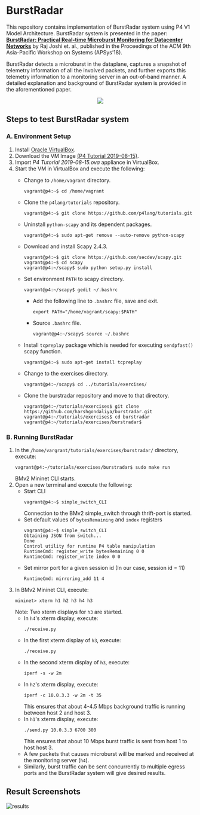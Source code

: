 # BurstRadar
This repository contains implementation of BurstRadar system using P4 V1 Model Architecture. BurstRadar system is presented in the paper: [**BurstRadar: Practical Real-time Microburst Monitoring for Datacenter Networks**](https://drive.google.com/open?id=1gCPpqhtfsiABZm1_1sMKfB4tm6t1Vhxs) by Raj Joshi et. al.,  published in the Proceedings of the ACM 9th Asia-Pacific Workshop on Systems (APSys’18). 

BurstRadar detects a microburst in the dataplane, captures a snapshot of telemetry information of all the involved packets, and further exports this telemetry information to a monitoring server in an out-of-band manner. A detailed explanation and background of BurstRadar system is provided in the aforementioned paper.
<p align="center">
  <img src="https://github.com/harshgondaliya/burstradar/blob/master/burstradar-diagram.PNG">
</p>

## Steps to test BurstRadar system
### A. Environment Setup
1. Install [Oracle VirtualBox](https://www.virtualbox.org/).
2. Download the VM Image [(P4 Tutorial 2019-08-15)](http://stanford.edu/~sibanez/docs/).
3. Import _P4 Tutorial 2019-08-15.ova_ appliance in VirtualBox.
4. Start the VM in VirtualBox and execute the following: 
   * Change to ```/home/vagrant``` directory.
     ```
     vagrant@p4:~$ cd /home/vagrant
     ```
   * Clone the ```p4lang/tutorials``` repository.
     ```
     vagrant@p4:~$ git clone https://github.com/p4lang/tutorials.git
     ```
   * Uninstall ```python-scapy``` and its dependent packages.
     ```
     vagrant@p4:~$ sudo apt-get remove --auto-remove python-scapy
     ```
   * Download and install Scapy 2.4.3.
     ```
     vagrant@p4:~$ git clone https://github.com/secdev/scapy.git 
     vagrant@p4:~$ cd scapy
     vagrant@p4:~/scapy$ sudo python setup.py install
     ```
   * Set environment ```PATH``` to scapy directory.
     ```
     vagrant@p4:~/scapy$ gedit ~/.bashrc
     ```
     * Add the following line to ```.bashrc``` file, save and exit. 
       ```
       export PATH="/home/vagrant/scapy:$PATH" 
       ```
     * Source ```.bashrc``` file.
       ```
       vagrant@p4:~/scapy$ source ~/.bashrc
       ```
   * Install ```tcpreplay``` package which is needed for executing ```sendpfast()``` scapy function.
     ```
     vagrant@p4:~$ sudo apt-get install tcpreplay
     ```
     
   * Change to the exercises directory.
     ```
     vagrant@p4:~/scapy$ cd ../tutorials/exercises/
     ```
   * Clone the burstradar repository and move to that directory.
     ```
     vagrant@p4:~/tutorials/exercises$ git clone https://github.com/harshgondaliya/burstradar.git
     vagrant@p4:~/tutorials/exercises$ cd burstradar
     vagrant@p4:~/tutorials/exercises/burstradar$
     
     ```

### B. Running BurstRadar
1. In the ```/home/vargrant/tutorials/exercises/burstradar/``` directory, execute:
   ```
   vagrant@p4:~/tutorials/exercises/burstradar$ sudo make run
   ```
   BMv2 Mininet CLI starts.
2. Open a new terminal and execute the following:
   * Start CLI
     ```
     vagrant@p4:~$ simple_switch_CLI
     ```
     Connection to the BMv2 simple_switch through thrift-port is started.
   * Set default values of ```bytesRemaining``` and ```index``` registers
     ```
     vagrant@p4:~$ simple_switch_CLI
     Obtaining JSON from switch...
     Done
     Control utility for runtime P4 table manipulation
     RuntimeCmd: register_write bytesRemaining 0 0
     RuntimeCmd: register_write index 0 0
     ```
   * Set mirror port for a given session id (In our case, session id = 11)
     ```
     RuntimeCmd: mirroring_add 11 4
     ```
3. In BMv2 Mininet CLI, execute:
   ```
   mininet> xterm h1 h2 h3 h4 h3
   ```
   Note: Two xterm displays for ```h3``` are started.
   * In ```h4```'s xterm display, execute:
     ```
     ./receive.py
     ```
   * In the first xterm display of ```h3```, execute:
     ```
     ./receive.py
     ```
   * In the second xterm display of ```h3```, execute:
     ```
     iperf -s -w 2m
     ```
   * In ```h2```'s xterm display, execute:
     ```
     iperf -c 10.0.3.3 -w 2m -t 35
     ```
     This ensures that about 4-4.5 Mbps background traffic is running between host 2 and host 3.
   * In ```h1```'s xterm display, execute:
     ```
     ./send.py 10.0.3.3 6700 300
     ```
     This ensures that about 10 Mbps burst traffic is sent from host 1 to host host 3.
   * A few packets that causes microburst will be marked and received at the monitoring server (```h4```). 
   * Similarly, burst traffic can be sent concurrently to multiple egress ports and the BurstRadar system will give desired results.

## Result Screenshots
![results](https://github.com/harshgondaliya/burstradar/blob/master/results-screenshot.PNG)

